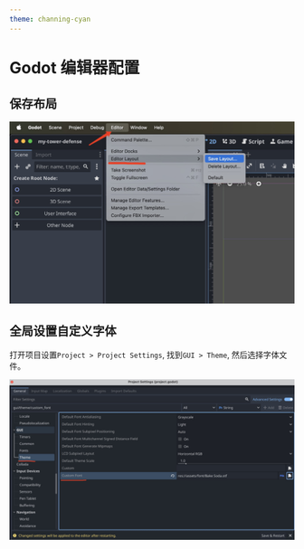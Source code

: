 ```yaml
---
theme: channing-cyan
---
```

# Godot 编辑器配置
## 保存布局
<img src="/image/docs/1/1.png" />

## 全局设置自定义字体
打开项目设置`Project > Project Settings`, 找到`GUI > Theme`, 然后选择字体文件。

<img src="/image/docs/1/2.png" />
